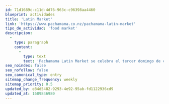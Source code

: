 ```yaml
---
id: 71d1689c-c11d-4d76-963c-c96398aa4460
blueprint: actividades
title: 'Latin Market'
link: 'https://www.pachamama.co.nz/pachamama-latin-market'
tipo_de_actividad: 'food market'
descripcion:
  -
    type: paragraph
    content:
      -
        type: text
        text: 'Pachamama Latin Market se celebra el tercer domingo de cada mes (en invierno, de 10:30 a 15:00) y el tercer sábado de cada mes (en verano, de 17:00 a 21:00). Cuenta una gran variedad de comida latina, música, actuaciones, arte y artesanía.'
seo_noindex: false
seo_nofollow: false
seo_canonical_type: entry
sitemap_change_frequency: weekly
sitemap_priority: 0.5
updated_by: e84d5482-9293-4e92-95ab-fd1122936cd9
updated_at: 1689846980
---
```

